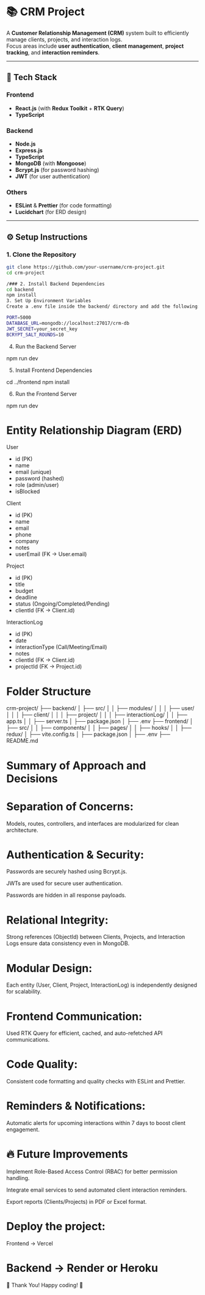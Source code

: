 # 📚 CRM Project

A **Customer Relationship Management (CRM)** system built to efficiently manage clients, projects, and interaction logs.  
Focus areas include **user authentication**, **client management**, **project tracking**, and **interaction reminders**.

---

## 🚀 Tech Stack

### Frontend

- **React.js** (with **Redux Toolkit** + **RTK Query**)
- **TypeScript**

### Backend

- **Node.js**
- **Express.js**
- **TypeScript**
- **MongoDB** (with **Mongoose**)
- **Bcrypt.js** (for password hashing)
- **JWT** (for user authentication)

### Others

- **ESLint** & **Prettier** (for code formatting)
- **Lucidchart** (for ERD design)

---

## ⚙️ Setup Instructions

### 1. Clone the Repository

```bash
git clone https://github.com/your-username/crm-project.git
cd crm-project

/### 2. Install Backend Dependencies
cd backend
npm install
3. Set Up Environment Variables
Create a .env file inside the backend/ directory and add the following:

PORT=5000
DATABASE_URL=mongodb://localhost:27017/crm-db
JWT_SECRET=your_secret_key
BCRYPT_SALT_ROUNDS=10
```

4. Run the Backend Server

npm run dev

5. Install Frontend Dependencies

cd ../frontend
npm install

6. Run the Frontend Server

npm run dev

# Entity Relationship Diagram (ERD)

User

- id (PK)
- name
- email (unique)
- password (hashed)
- role (admin/user)
- isBlocked

Client

- id (PK)
- name
- email
- phone
- company
- notes
- userEmail (FK → User.email)

Project

- id (PK)
- title
- budget
- deadline
- status (Ongoing/Completed/Pending)
- clientId (FK → Client.id)

InteractionLog

- id (PK)
- date
- interactionType (Call/Meeting/Email)
- notes
- clientId (FK → Client.id)
- projectId (FK → Project.id)

# Folder Structure

crm-project/
├── backend/
│ ├── src/
│ │ ├── modules/
│ │ │ ├── user/
│ │ │ ├── client/
│ │ │ ├── project/
│ │ │ ├── interactionLog/
│ │ ├── app.ts
│ │ ├── server.ts
│ ├── package.json
│ ├── .env
├── frontend/
│ ├── src/
│ │ ├── components/
│ │ ├── pages/
│ │ ├── hooks/
│ │ ├── redux/
│ ├── vite.config.ts
│ ├── package.json
│ ├── .env
├── README.md

# Summary of Approach and Decisions

# Separation of Concerns:

Models, routes, controllers, and interfaces are modularized for clean architecture.

# Authentication & Security:

Passwords are securely hashed using Bcrypt.js.

JWTs are used for secure user authentication.

Passwords are hidden in all response payloads.

# Relational Integrity:

Strong references (ObjectId) between Clients, Projects, and Interaction Logs ensure data consistency even in MongoDB.

# Modular Design:

Each entity (User, Client, Project, InteractionLog) is independently designed for scalability.

# Frontend Communication:

Used RTK Query for efficient, cached, and auto-refetched API communications.

# Code Quality:

Consistent code formatting and quality checks with ESLint and Prettier.

# Reminders & Notifications:

Automatic alerts for upcoming interactions within 7 days to boost client engagement.

# 🔥 Future Improvements

Implement Role-Based Access Control (RBAC) for better permission handling.

Integrate email services to send automated client interaction reminders.

Export reports (Clients/Projects) in PDF or Excel format.

# Deploy the project:

Frontend → Vercel

# Backend → Render or Heroku

🙌 Thank You!
Happy coding! 🚀
